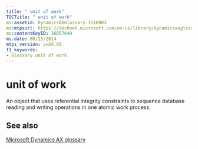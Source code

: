 ```yaml
---
title: " unit of work"
TOCTitle: " unit of work"
ms:assetid: DynamicsAXGlossary.1510903
ms:mtpsurl: https://technet.microsoft.com/en-us/library/dynamicsaxglossary.1510903(v=AX.60)
ms:contentKeyID: 36057649
ms.date: 08/25/2014
mtps_version: v=AX.60
f1_keywords:
- Glossary.unit of work
---
```


# unit of work

An object that uses referential integrity constraints to sequence database reading and writing operations in one atomic work process.

## See also

[Microsoft Dynamics AX glossary](glossary/microsoft-dynamics-ax-glossary.md)

  


